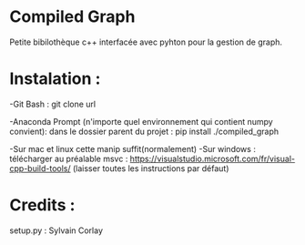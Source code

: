 # Compiled Graph
Petite bibilothèque c++ interfacée avec pyhton pour la gestion de graph.

# Instalation :
-Git Bash :
  git clone url

-Anaconda Prompt (n'importe quel environnement qui contient numpy convient):
  dans le dossier parent du projet : pip install ./compiled_graph

-Sur mac et linux cette manip suffit(normalement)
-Sur windows : télécharger au préalable msvc : https://visualstudio.microsoft.com/fr/visual-cpp-build-tools/ (laisser toutes les instructions par défaut)

# Credits :
setup.py : Sylvain Corlay
